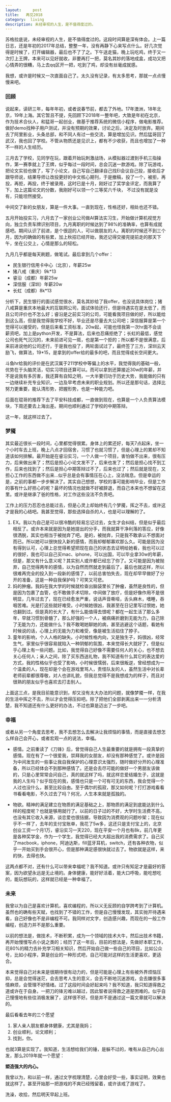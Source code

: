 ```yaml
---
layout:     post
title:   再见2018
category:  living
description: 未经审视的人生，是不值得度过的。
---
```


苏格拉底说，未经审视的人生，是不值得度过的。这段时间算是深有体会。上一篇日志，还是年初的2017年总结，整整一年，没有再静下心来写点什么。好几次觉得是时候了，打开编辑器，最后也不了了之。下午送走猫，晚上玩吃鸡，终于又一次打上王牌，本来可以见好就收，非要再打一把，莫名其妙的落地成盒，成功又把心情弄的很糟，马上去qq区开一把，吃到了鸡，却没有丝毫成就感。

我想，或许是时候又一次直面自己了。太久没有记录，有太多思考，那就一点点慢慢来吧。

### 回顾
说起来，读研三年，每年年初，或者说春节前，都去了外地。17年澳洲，18年北京，19年上海。其它暂且不提，先回顾下2018年一整年吧，大致是年初在北京，作为技术合伙人，和猛哥一起创业，做基于推荐系统的微信小程序，做电影推荐。做好demo找种子用户测试，并没有预期的效果，讨论之后，决定及时放弃。期间去了阿里影业，头条总部，和不同人有过一些交流，算是增加见识。然后猛哥回了武汉，我也回了学校。不管从物质还是见识上，都有不少收获，而且也增加了一种不一样的人生经历。

三月去了学校，见同学在玩，跟着开始玩刺激战场，从模拟器过渡到手机三指操作，第一赛季就上了王牌，似乎每过一段时间，总会沉迷一款游戏。除了玩游戏，把论文实验也做了，写了小论文，自己写自己翻译自己找EI会议自己投，接收后才跟导师说，结果导师让改投更好的中文核心期刊，于是撤稿，投了一个，被拒，再投，再拒，再投，终于被录用，这时已是十月，刚好过了奖学金评定，而我算了下，加上这篇论文的分数，我刚好可以领一个三等奖六千块， 不过没有就是没有，只能坦然接受。

中间交了新的女朋友，算是一件大事。一直到现在，性格还好，相处也还不错。

五月开始投实习，六月去了一家创业公司做AI算法实习生，开始做计算机视觉方向，独立负责车牌识别项目，九月离职的时候达到了98%的准确率，也算有成就感吧。期间认识了前进，是个很逗的人，可以做朋友的人。离职的时候还不到三个月，因为的确做的有些累，加上秋招已经开始，我还记得交接完提前走的那天下午，坐在公交上，心情是那么的轻松。

九月几乎都是每天刷题，做笔试。最后拿到几个offer：

* 民生银行信用卡中心（北京），年薪25w
* 猪八戒（重庆）9k*13
* 睿沿（成都）年薪25w
* 深信服（深圳）年薪20w
* 长虹（成都）8k*13

分析下，民生银行的面试感觉很水，莫名其妙给了我offer，也没说具体岗位；猪八戒算是重庆本地最大的互联网公司，面试体验还行，但是待遇实在是太低了，而且公司评价也不怎么好；睿沿是之前实习的公司，可能看我项目做的好，所以能给到这么高，但是我觉得我学校不好，毕业还是尽量去大公司吧；深信服算是第一个觉得可以接受的，但是后来看工资标准，20w起，可能也怪我第一次hr面不会谈薪资吧，加上是python开发，不是算法，后来也忍痛拒绝了；长虹的最低，感觉公司也死气沉沉的，未来前进可见一斑，也是第一个拒的；所以都不是很满意，后来前进说他的公司还行，于是我也投了，两轮面试过了，最终签了三方，深圳云天励飞，做算法，19*15，是拿到的offer给的最多的吧，而且觉得成长空间更大。

斗鱼hr给我的评价是在武汉属于211学校中等偏上的水平，我觉得我的基础一般，优势在于头脑灵活，切实习项目还算可以。而可以拿到还算接近30w的年薪，并不是说我有多厉害，我还算有自知之明，一大半要归功于历史大势，我能做的只有一边继续补充专业知识，一边及早考虑未来的职业规划。所以还是那句话，选择比努力更重要，能认清形势，把握形势，也是一种能力吧。

后面在琨哥的推荐下去了平安科技成都，一直做到现在，也算是一个人负责算法模块，下周还要去上海出差。期间也顺利通过了学校的中期答辩。

这一年，就这样过去了。

### 梦魇
其实最近很长一段时间，心里都觉得很累。身体上的累还好，每天7点起床，坐一个小时车去上班，晚上八点才回宿舍，习惯了也就习惯了，但是心理上的累却不知道该如何排解。最开始是在睿沿实习，一个人做一个项目，害怕做不出来，很有压力，后来做出来了；然后是担心小论文发不了，后来也发了；然后是担心找不到工作，后来也找到了；然后是担心中期答辩过不了，后来也过了；然后就是现在，又担心工作的东西做不出来...似乎总是会有事情压在心上，没法喘息。但是幸运的是，之前的事都一步步解决了。其实自己想想，学校的事可能影响毕业，但是工作的事有什么好担心的呢？最坏的情况也就做不好被辞退，而自己本来也不想留在这里。或许是继承了爸的性格，对工作这些没法不负责吧。

工作上的压力忍忍也总能过去，但是心灵上却始终有几个梦魇，挥之不去，或许这才是我的心结吧。我甚至觉得，那些选择自杀的人，也是可以理解的了。

1. EX。我以为自己是可以很冷酷的轻易忘记过去，女生才会纠结，但是似乎最后相反了。或许本来就是因为是她提出的分手，而我就算干净利落的答应，好像很洒脱，其实也相当于被抛弃了吧。是的，被抛弃，只是我不敢承认不想面对而已。所以她可以很快投入新的感情，而我却郁郁寡欢那么久。可能是因为没有得到认可，心理上总觉得希望把现在自己的状态去证明给她看，我也可以过的很好，我也可以自己买mac、iphone，可以出国，可以毕业拿30w的年薪，但是，那又有什么意义呢？其实别人或许都已经忘了你了。又可能是因为被抛弃，自己觉得两年的感情，以为自然而然就走到最后了，最后也就这样，所以很难再完全的投入到一段新的感情了，以前总害怕失去，现在却早早做好了分开的准备，这是一种自我保护吗？可笑又可悲。
2. 妈的肿瘤。我妈在我大学的时候就检查出脑袋里长了肿瘤，虽然是良性的，但是因为包裹了血管，也不敢做手术切除，中间做了放疗，但是好像作用不是很明显，几年过去了，现在已经愈发严重，说话声音嘶哑，舌头麻木，嗜睡，吞咽苦难。光是打这些就好难受。小时候她很凶，我甚至在日记里写过恨她，她也翻到过。但是真的长大了，有什么能值得去恨呢？都在一起生活了那么多年，早就习惯到骨髓了，那么好强的一个人，被病痛折磨到无能为力，自己除了无能为力，还能做什么？我不敢喝她聊她的病，甚至逃避这个话题，看她有时候说的话，心理上的无能为力和难受，像是被生活掐住了脖子。
3. 童年的影响，个人人格的缺失。小时候性格内向，又是独生子，妈很凶，经常生气，家里似乎很容易就陷入一种阴郁的氛围，本来觉得长大就好了，但是似乎心理上有一些问题。比如，我觉得自己好像不需要任何人的关心，也不想去关心任何人；亲人之间，除了买东西送礼物，我不知道有什么其它的表达爱的方式，我的性格似乎也受了影响，小时候很懦弱，后来很叛逆，曾经想成为一个温柔的人，现在却是个会在游戏里骂人，责怪队友的人，虽然生活中对长辈老师前辈都很尊敬，对人也讲礼貌，但我总觉得不是我想成为的样子，而且对很熟的朋友似乎也喜欢去打击别人。

上面这三点，是我目前能意识到，却又没有太大办法的问题，就像梦魇一样，在我的生活中挥之不去，所以才会觉得压抑吧。除了把他们全部剥离出来一一分析清楚，我不知道还有什么更好的办法，不过也算是迈出了一步吧。

### 幸福
或者从另一个角度去思考，我不去想怎么去解决让我烦恼的事情，而是直接去想怎么样自己会开心，或者宏观一点的说法，幸福。

* 感情。之前重读了《刀锋》后，曾觉得自己人生最重要的就是拥有一段真挚的感情。现在有了一个很爱我，崇拜我的女朋友，却没有那种感觉了。或许是因为中间发生的一些事让我自我保护的心理意识太强烈，随时做好分开的心理准备，所以已经体会不到那种感情了。还是会去尽可能的做好一个男朋友该做的，只是心里常常会问自己，真的就这样了吗，就这样恋爱结婚生子，这就是我的人生吗？似乎现在的我，感情也只是一个可有可无的东西，我会觉得一个人过也没什么，甚至比较自由。至于偶尔的孤寂，那又如何呢？打打游戏看看书看看电影，不久过去了吗？何况，人生本来就是孤独的。

* 物欲。精神的满足建立在物质的满足基础之上，那物质的满足到底能达到什么样的程度呢？也就是够用就行了。以前的日子过的不好，大学时生活费不高，也没有其它收入来源，谈恋爱也很拮据，导致因为消费观的问题吵架；现在似乎不一样了，去年的支付宝账单，我花了5w多，这还只是支付宝上的，北京创业工资一个月1万，睿沿实习一天220，现在平安一个月也有8k，前几年更是各种奖学金，作为一个学生，我觉得已经大大超出我的消费需求了。自己买了macbook，iphone，阿迪达斯，fill蓝牙耳机，switch，还有各种衣物，似乎一开始买到手会很开心，但是那种满足感很快就过去了。物欲就是这样，来的快，去得也快。

这两点都不对，还有什么可以带来幸福呢？我不知道。或许只有知足才是最好的答案，因为欲望永远是无止境的。身体健康，能好好活着，能大口呼吸，能吃想吃的，能玩想玩的，这样就已经是一种幸福了。

### 未来
我曾以为自己是喜欢计算机，喜欢编程的，所以义无反顾的自学跨考到了计算机。虽然也的确有些天赋，也找到了不错的工作，但是自己慢慢发现，其实抛开待遇来看，自己好像也不是非编程不可。我同样对文字，创造感兴趣，而现在的一般工作编程，创造力并不是那么重要。

以前的想法是，做技术，不断积累，成为一个领域的技术大牛，然后出技术书籍，再开始慢慢写点小说之类的；经历了这一年后，目前的想法是，先做好本职工作，花80%的精力去补充学习相关知识，然后开始自己做一些自己的项目，比如公众号，比如小程序，算是创业的一种形式吧，自己可能对这样的生活更喜欢，更适合。

本来觉得自己对未来是很期待很有动力的，但是可能是心理上有些被外界烦恼压抑，总是会觉得迷茫，会去思考人生的意义，会去不断地沉迷游戏，会去嫌很多事情麻烦，会管理不好情绪。过了这段时间会好起来吗？我不知道，我只知道得救之道或许在于自身。一把刀的锋刃难以越过，因此智者说得救之道是困难的。似乎自己慢慢地有些往消极发展了，这样很不好。但是并不是通过这一篇文章就可以解决的。


最后看看去年的三个愿望

1. 家人亲人朋友都身体健康，尤其是我妈；
2. 创业顺利，论文顺利；
3. 找到，你。

也就3算是实现了。我知道，生活想给我们的锤，是躲不过的，唯有从自己内心出发，那么2019年就一个愿望：

<b>塑造强大的内心。</b>

我曾以为，和以前一样，通过文字梳理清楚，心里会好受一些，事实证明，效果也就这样了。甚至开始那一把游戏的不爽已经残留着，或许该戒了游戏了。

洗澡，收拾，然后明天早起上班。
